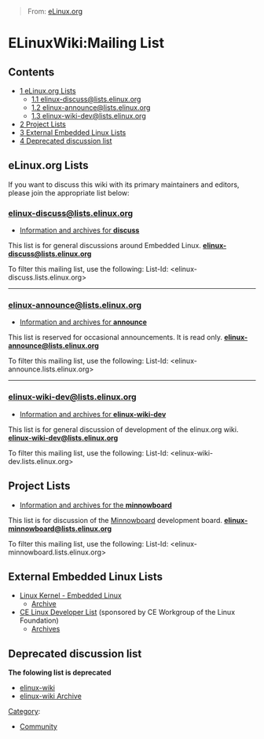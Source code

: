 > From: [eLinux.org](http://eLinux.org/ELinuxWiki:Mailing_List "http://eLinux.org/ELinuxWiki:Mailing_List")


# ELinuxWiki:Mailing List



## Contents

-   [1 eLinux.org Lists](#elinux-org-lists)
    -   [1.1
        elinux-discuss@lists.elinux.org](#elinux-discuss-40lists.elinux-org)
    -   [1.2
        elinux-announce@lists.elinux.org](#elinux-announce-40lists.elinux-org)
    -   [1.3
        elinux-wiki-dev@lists.elinux.org](#elinux-wiki-dev-40lists.elinux-org)
-   [2 Project Lists](#project-lists)
-   [3 External Embedded Linux Lists](#external-embedded-linux-lists)
-   [4 Deprecated discussion list](#deprecated-discussion-list)

## eLinux.org Lists

If you want to discuss this wiki with its primary maintainers and
editors, please join the appropriate list below:

### elinux-discuss@lists.elinux.org

-   [Information and archives for
    **discuss**](http://lists.osuosl.org/mailman/listinfo/elinux-discuss)

This list is for general discussions around Embedded Linux.
 **elinux-discuss@lists.elinux.org**


 To filter this mailing list, use the following:
 List-Id: \<elinux-discuss.lists.elinux.org\>

* * * * *

### elinux-announce@lists.elinux.org

-   [Information and archives for
    **announce**](http://lists.osuosl.org/mailman/listinfo/elinux-announce)

This list is reserved for occasional announcements. It is read only.
 **elinux-announce@lists.elinux.org**


 To filter this mailing list, use the following:
 List-Id: \<elinux-announce.lists.elinux.org\>

* * * * *

### elinux-wiki-dev@lists.elinux.org

-   [Information and archives for
    **elinux-wiki-dev**](http://lists.osuosl.org/mailman/listinfo/elinux-wiki-dev)

This list is for general discussion of development of the elinux.org
wiki.
 **elinux-wiki-dev@lists.elinux.org**


 To filter this mailing list, use the following:
 List-Id: \<elinux-wiki-dev.lists.elinux.org\>

## Project Lists

-   [Information and archives for the
    **minnowboard**](http://lists.elinux.org/mailman/listinfo/elinux-minnowboard)

This list is for discussion of the
[Minnowboard](http://eLinux.org/Minnowboard "Minnowboard") development board.
 **elinux-minnowboard@lists.elinux.org**


 To filter this mailing list, use the following:
 List-Id: \<elinux-minnowboard.lists.elinux.org\>

## External Embedded Linux Lists

-   [Linux Kernel - Embedded
    Linux](http://vger.kernel.org/vger-lists.html#linux-embedded)
    -   [Archive](http://dir.gmane.org/gmane.linux.kernel.embedded)
-   [CE Linux Developer
    List](http://tree.celinuxforum.org/mailman/listinfo/celinux-dev)
    (sponsored by CE Workgroup of the Linux Foundation)
    -   [Archives](http://tree.celinuxforum.org/pipermail/celinux-dev/)

## Deprecated discussion list

**The folowing list is deprecated**

-   [elinux-wiki](http://tree.celinuxforum.org/mailman/listinfo/elinux-wiki)
-   [elinux-wiki
    Archive](http://tree.celinuxforum.org/pipermail/elinux-wiki)




[Category](http://eLinux.org/Special:Categories "Special:Categories"):

-   [Community](http://eLinux.org/Category:Community "Category:Community")

